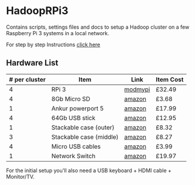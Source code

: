 # HadoopRPi3
Contains scripts, settings files and docs to setup a Hadoop cluster on a few Raspberry Pi 3 systems in a local network.

For step by step Instructions [click here](docs/HadoopRPi3-setup.txt)

## Hardware List

| # per cluster |	Item |	Link | Item Cost |
| --- | --- | --- | --- |
| 4 |	RPi 3 |	[modmypi](https://www.modmypi.com/raspberry-pi/rpi3-model-b/raspberry-pi-3-model-b) |	£32.49 |
| 4	| 8Gb Micro SD | [amazon](https://www.amazon.co.uk/SanDisk-Imaging-microSDHC-Memory-Adapter/dp/B00MBTKT6S) | £3.68 |
| 1	| Ankur powerport 5 | [amazon](https://www.amazon.co.uk/Release-Anker-PowerPort-Charging-Multi-Port/dp/B00VTI8K9K) | £17.99 |
| 4	| 64Gb USB stick | [amazon](https://www.amazon.co.uk/SanDisk-Cruzer-Blade-Flash-Drive/dp/B00BX5FOCK) | £12.95 |
| 1	| Stackable case (outer) | [amazon](https://www.amazon.co.uk/Raspberry-Height-Adjustable-Stackable-Transparent-Vullers/dp/B00NB1WPEE) | £8.32 |
| 3 | Stackable case (middle) | [amazon](https://www.amazon.co.uk/Stacking-Raspberry-Vullers-Tech-G-RP-BPC/dp/B00NB1WQZW) | £8.27 |
| 4	| Micro USB cables | [amazon](https://www.amazon.co.uk/AmazonBasics-Cable--Male-Micro-Feet/dp/B00NH13LSM) | £3.99 |
| 1	| Network Switch | [amazon](https://www.amazon.co.uk/NETGEAR-GS105UK-Gigabit-Unmanaged-Ethernet/dp/B0000E5SEQ) | £19.97 |	

For the initial setup you'll also need a USB keyboard + HDMI cable + Monitor/TV.

